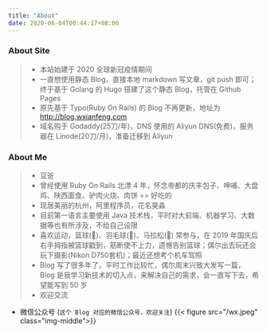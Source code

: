 ```yaml
---
title: "About"
date: 2020-06-04T00:44:17+08:00
---
```


### About Site
> * 本站始建于 2020 全球新冠疫情期间  
> * 一直想使用静态 Blog，直接本地 markdown 写文章，git push 即可；终于基于 Golang 的 Hugo 搭建了这个静态 Blog，托管在 Github Pages  
> * 原先基于 Typo(Ruby On Rails) 的 Blog 不再更新，地址为 http://blog.wxianfeng.com  
> * 域名购于 Godaddy(25刀/年)，DNS 使用的 Aliyun DNS(免费)，服务器在 Linode(20刀/月)，准备迁移到 Aliyun

### About Me
> * 豆爸
> * 曾经使用 Ruby On Rails 北漂 4 年，怀念帝都的庆丰包子、呷哺、大盘鸡、陕西面食、驴肉火烧、肉饼 == 好吃的  
> * 现居美丽的杭州，阿里程序员，花名昊淼  
> * 目前第一语言主要使用 Java 技术栈，平时对大前端、机器学习、大数据等也有所涉及，不给自己设限  
> * 喜欢运动，篮球(🏀)、羽毛球(🏸)、马拉松(🏃) 常参与，在 2019 年国庆后右手拇指被篮球戳到，筋断使不上力，遗憾告别篮球；偶尔出去玩还会玩下摄影(Nikon D750套机)；最近还想考个机车驾照  
> * Blog 写了很多年了，平时工作比较忙，偶尔周末兴致大发写一篇，Blog 是我学习新技术的切入点，来解决自己的需求，会一直写下去，希望能写到 50 岁
> * 欢迎交流

* 微信公众号 (`这个 Blog 对应的微信公众号，欢迎关注`)
{{< figure src="/wx.jpeg" class="img-middle">}}
